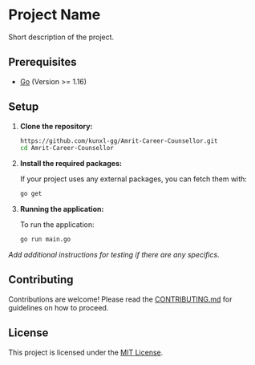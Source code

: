 # Project Name

Short description of the project.

## Prerequisites

- [Go](https://golang.org/dl/) (Version >= 1.16)

## Setup

1. **Clone the repository:**

   ```bash
   https://github.com/kunxl-gg/Amrit-Career-Counsellor.git
   cd Amrit-Career-Counsellor
   ```

2. **Install the required packages:**

   If your project uses any external packages, you can fetch them with:

   ```bash
   go get 
   ```

3. **Running the application:**

   To run the application:

   ```bash
   go run main.go
   ```

*Add additional instructions for testing if there are any specifics.*

## Contributing

Contributions are welcome! Please read the [CONTRIBUTING.md](CONTRIBUTING.md) for guidelines on how to proceed.

## License

This project is licensed under the [MIT License](LICENSE).